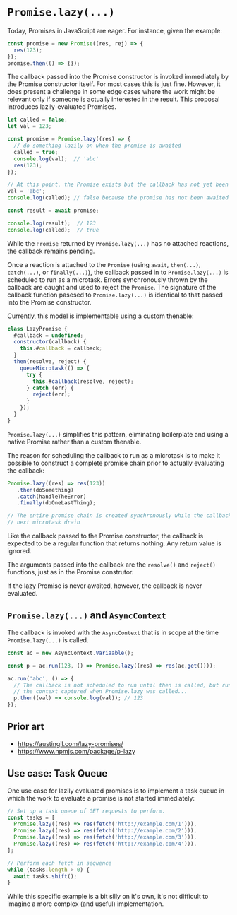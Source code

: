 # `Promise.lazy(...)`

Today, Promises in JavaScript are eager. For instance, given the example:

```js
const promise = new Promise((res, rej) => {
  res(123);
});
promise.then(() => {});
```

The callback passed into the Promise constructor is invoked immediately by the Promise constructor itself. For most cases this is just fine. However, it does present a challenge in some edge cases where the work might be relevant only if someone is actually interested in the result. This proposal introduces lazily-evaluated Promises.

```js
let called = false;
let val = 123;

const promise = Promise.lazy((res) => {
  // do something lazily on when the promise is awaited
  called = true;
  console.log(val);  // 'abc'
  res(123);
});

// At this point, the Promise exists but the callback has not yet been evaluated.
val = 'abc';
console.log(called); // false because the promise has not been awaited yet.

const result = await promise;

console.log(result);  // 123
console.log(called);  // true
```

While the `Promise` returned by `Promise.lazy(...)` has no attached reactions, the callback remains pending.

Once a reaction is attached to the `Promise` (using `await`, `then(...)`, `catch(...)`, or `finally(...)`), the callback passed in to `Promise.lazy(...)` is scheduled to run as a microtask. Errors synchronously thrown by the callback are caught and used to reject the `Promise`. The signature of the callback function pasesed to `Promise.lazy(...)` is identical to that passed into the Promise constructor.

Currently, this model is implementable using a custom thenable:

```js
class LazyPromise {
  #callback = undefined;
  constructor(callback) {
    this.#callback = callback;
  }
  then(resolve, reject) {
    queueMicrotask(() => {
      try {
        this.#callback(resolve, reject);
      } catch (err) {
        reject(err);
      }
    });
  }
}
```

`Promise.lazy(...)` simplifies this pattern, eliminating boilerplate and using a native Promise rather than a custom thenable.

The reason for scheduling the callback to run as a microtask is to make it possible to construct a complete promise chain prior to actually evaluating the callback:

```js
Promise.lazy((res) => res(123))
   .then(doSomething)
   .catch(handleTheError)
   .finally(doOneLastThing);

// The entire promise chain is created synchronously while the callback is scheduled to run on the
// next microtask drain
```

Like the callback passed to the Promise constructor, the callback is expected to be a regular function that returns nothing. Any return value is ignored.

The arguments passed into the callback are the `resolve()` and `reject()` functions, just as in the Promise construtor.

If the lazy Promise is never awaited, however, the callback is never evaluated.

## `Promise.lazy(...)` and `AsyncContext`

The callback is invoked with the `AsyncContext` that is in scope at the time `Promise.lazy(...)` is called.

```js
const ac = new AsyncContext.Variaable();

const p = ac.run(123, () => Promise.lazy((res) => res(ac.get())));

ac.run('abc', () => {
  // The callback is not scheduled to run until then is called, but runs with
  // the context captured when Promise.lazy was called...
  p.then((val) => console.log(val)); // 123
});
```

## Prior art

* https://austingil.com/lazy-promises/
* https://www.npmjs.com/package/p-lazy

## Use case: Task Queue

One use case for lazily evaluated promises is to implement a task queue in which the work to evaluate a promise is not started immediately:

```js
// Set up a task queue of GET requests to perform.
const tasks = [
  Promise.lazy((res) => res(fetch('http://example.com/1'))),
  Promise.lazy((res) => res(fetch('http://example.com/2'))),
  Promise.lazy((res) => res(fetch('http://example.com/3'))),
  Promise.lazy((res) => res(fetch('http://example.com/4'))),
];

// Perform each fetch in sequence
while (tasks.length > 0) {
  await tasks.shift();
}
```

While this specific example is a bit silly on it's own, it's not difficult to imagine a more complex (and useful) implementation.

